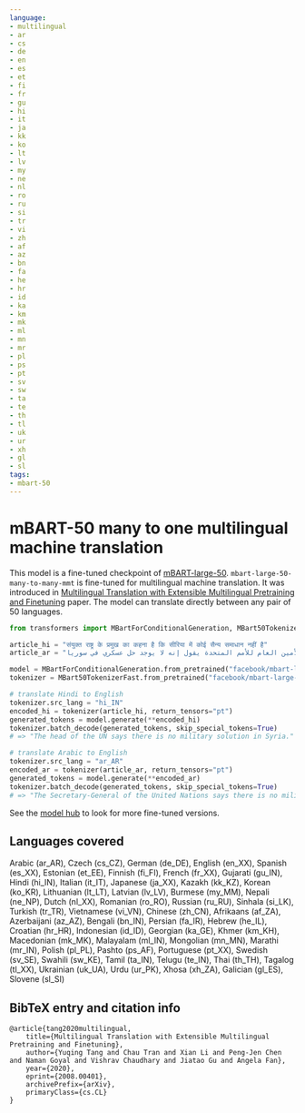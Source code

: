 ```yaml
---
language:
- multilingual
- ar
- cs
- de
- en
- es
- et
- fi
- fr
- gu
- hi
- it
- ja
- kk
- ko
- lt
- lv
- my
- ne
- nl
- ro
- ru
- si
- tr
- vi
- zh
- af
- az
- bn
- fa
- he
- hr
- id
- ka
- km
- mk
- ml
- mn
- mr
- pl
- ps
- pt
- sv
- sw
- ta
- te
- th
- tl
- uk
- ur
- xh
- gl
- sl
tags:
- mbart-50
---
```


# mBART-50 many to one multilingual machine translation


This model is a fine-tuned checkpoint of [mBART-large-50](https://huggingface.co/facebook/mbart-large-50). `mbart-large-50-many-to-many-mmt` is fine-tuned for multilingual machine translation. It was introduced in [Multilingual Translation with Extensible Multilingual Pretraining and Finetuning](https://arxiv.org/abs/2008.00401) paper.
The model can translate directly between any pair of 50 languages.


```python
from transformers import MBartForConditionalGeneration, MBart50TokenizerFast

article_hi = "संयुक्त राष्ट्र के प्रमुख का कहना है कि सीरिया में कोई सैन्य समाधान नहीं है"
article_ar = "الأمين العام للأمم المتحدة يقول إنه لا يوجد حل عسكري في سوريا."

model = MBartForConditionalGeneration.from_pretrained("facebook/mbart-large-50-many-to-one-mmt")
tokenizer = MBart50TokenizerFast.from_pretrained("facebook/mbart-large-50-many-to-one-mmt")

# translate Hindi to English
tokenizer.src_lang = "hi_IN"
encoded_hi = tokenizer(article_hi, return_tensors="pt")
generated_tokens = model.generate(**encoded_hi)
tokenizer.batch_decode(generated_tokens, skip_special_tokens=True)
# => "The head of the UN says there is no military solution in Syria."

# translate Arabic to English
tokenizer.src_lang = "ar_AR"
encoded_ar = tokenizer(article_ar, return_tensors="pt")
generated_tokens = model.generate(**encoded_ar)
tokenizer.batch_decode(generated_tokens, skip_special_tokens=True)
# => "The Secretary-General of the United Nations says there is no military solution in Syria."
```


See the [model hub](https://huggingface.co/models?filter=mbart-50) to look for more fine-tuned versions.


## Languages covered
Arabic (ar_AR), Czech (cs_CZ), German (de_DE), English (en_XX), Spanish (es_XX), Estonian (et_EE), Finnish (fi_FI), French (fr_XX), Gujarati (gu_IN), Hindi (hi_IN), Italian (it_IT), Japanese (ja_XX), Kazakh (kk_KZ), Korean (ko_KR), Lithuanian (lt_LT), Latvian (lv_LV), Burmese (my_MM), Nepali (ne_NP), Dutch (nl_XX), Romanian (ro_RO), Russian (ru_RU), Sinhala (si_LK), Turkish (tr_TR), Vietnamese (vi_VN), Chinese (zh_CN), Afrikaans (af_ZA), Azerbaijani (az_AZ), Bengali (bn_IN), Persian (fa_IR), Hebrew (he_IL), Croatian (hr_HR), Indonesian (id_ID), Georgian (ka_GE), Khmer (km_KH), Macedonian (mk_MK), Malayalam (ml_IN), Mongolian (mn_MN), Marathi (mr_IN), Polish (pl_PL), Pashto (ps_AF), Portuguese (pt_XX), Swedish (sv_SE), Swahili (sw_KE), Tamil (ta_IN), Telugu (te_IN), Thai (th_TH), Tagalog (tl_XX), Ukrainian (uk_UA), Urdu (ur_PK), Xhosa (xh_ZA), Galician (gl_ES), Slovene (sl_SI)


## BibTeX entry and citation info
```
@article{tang2020multilingual,
    title={Multilingual Translation with Extensible Multilingual Pretraining and Finetuning},
    author={Yuqing Tang and Chau Tran and Xian Li and Peng-Jen Chen and Naman Goyal and Vishrav Chaudhary and Jiatao Gu and Angela Fan},
    year={2020},
    eprint={2008.00401},
    archivePrefix={arXiv},
    primaryClass={cs.CL}
}
```
